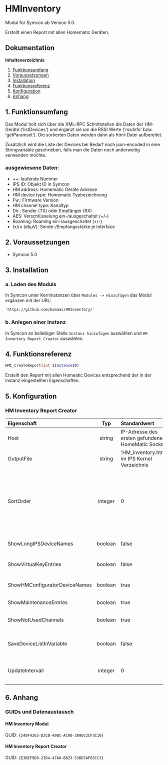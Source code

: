 # HMInventory

Modul für Symcon ab Version 5.0.

Erstellt einen Report mit allen Homematic Geräten.

## Dokumentation

**Inhaltsverzeichnis**

1. [Funktionsumfang](#1-funktionsumfang)  
2. [Voraussetzungen](#2-voraussetzungen)  
3. [Installation](#3-installation)  
4. [Funktionsreferenz](#4-funktionsreferenz)
5. [Konfiguration](#5-konfiguartion)  
6. [Anhang](#6-anhang)  

## 1. Funktionsumfang

Das Modul holt sich über die XML-RPC Schnittstellen die Daten der HM-Geräte ('listDevices') und ergänzt sie um die RSSI Werte ('rssiInfo' bzw. 'getParamset'). Die sortierten Daten werden dann als html-Datei aufbereitet.

Zusätzlich wird die Liste der Devices bei Bedarf noch json-encoded in eine Stringvariable geschrieben, falls man die Daten noch anderweitig verwenden möchte.  

### ausgewiesene Daten:  

* ++: laufende Nummer
* IPS ID: Objekt ID in Symcon
* HM address: Homematic Geräte Adresse
* HM device type: Homematic Typbezeichnung
* Fw.: Firmware Version
* HM channel type: Kanaltyp 
* Dir.: Sender (TX) oder Empfänger (RX)
* AES: Verschlüsselung ein-/ausgeschaltet (+/-)
* Roaming: Roaming ein-/ausgeschaltet (+/-)
* tx/rx (dbµV): Sende-/Empfangsstärke je Interface


## 2. Voraussetzungen

 - Symcon 5.0

## 3. Installation

### a. Laden des Moduls

In Symcon unter Kerninstanzen über `Modules -> Hinzufügen` das Modul ergänzen mit der URL:
	
    `https://github.com/bumaas/HMInventory/`  

### b. Anlegen einer Instanz

In Symcon an beliebiger Stelle `Instanz hinzufügen` auswählen und `HM Inventory Report Creator` auswählen.
	

## 4. Funktionsreferenz

```php
HMI_CreateReport(int $InstanceID)
```
Erstellt den Report mit allen Homeatic Devices entsprechend der in der Instanz eingestellten Eigenschaften.


## 5. Konfiguration

### HM Inventory Report Creator

| Eigenschaft | Typ     | Standardwert            | Funktion                                  |
| :--------- | :-----: | :------------------------| :--------------------------------------- |
| Host        | string  | IP-Adresse des ersten gefundenen HomeMatic Socket | IP Adresse des Homematic Interfaces       |                  |
| OutputFile  | string  | 'HM_inventory.html' im IPS Kernel Verzeichnis     | wenn ein Dateiname angegeben ist, wird die Ausgabe im HTML Format in diese Datei geschrieben |
| SortOrder   | integer | 0                       | Sortierreihenfolge der HM Devices in der Ausgabeliste:<br>0 - HM address (default)<br>1 - HM device type<br>2 - HM channel type<br>3 - IPS device name<br>4 - HM device name (nur in Verbindung mit ShowHMConfiguratorDeviceNames == true)|
| ShowLongIPSDeviceNames   | boolean | false      | legt fest, ob IPS Namen mit oder ohne vollständigem Pfad ausgegeben werden sollen |
| ShowVirtualKeyEntries   | boolean | false       | legt fest, ob die Virtuellen Kanäle der Homematic ausgegeben werden sollen |
| ShowHMConfiguratorDeviceNames | boolean | true  | legt fest, ob die in der Homematic gewählten Bezeichnungen ausgegeben werden sollen |
| ShowMaintenanceEntries | boolean | true         | legt fest, ob die MAINTENANCE (0) Kanäle ausgegeben werden sollen |
| ShowNotUsedChannels | boolean | true         | legt fest, ob auch die Kanäle ausgegeben werden sollen, die nicht in IP-Symcon genutzt werden |
| SaveDeviceListInVariable | boolean | false      | legt fest, ob die Liste der gefundenen Devices json codiert in einer Stringvariablen gespeichert werden soll|
| UpdateIntervall | integer | 0                   | legt fest, in welchem regelmäßigen Abstand (in Minuten) der Report aufbereitet werden soll (0: deaktiviert)|


## 6. Anhang

###  GUIDs und Datenaustausch

#### HM Inventory Modul

GUID: `{240F4263-D2CB-49BC-AC00-3A9DC2CF3C10}` 

#### HM Inventory Report Creator

GUID: `{E3BEF9D8-23D4-47A8-B823-53BD7AF65CC3}` 



